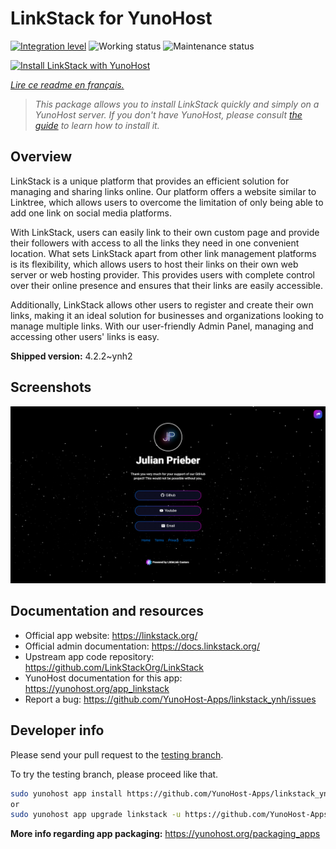 <!--
N.B.: This README was automatically generated by https://github.com/YunoHost/apps/tree/master/tools/README-generator
It shall NOT be edited by hand.
-->

# LinkStack for YunoHost

[![Integration level](https://dash.yunohost.org/integration/linkstack.svg)](https://dash.yunohost.org/appci/app/linkstack) ![Working status](https://ci-apps.yunohost.org/ci/badges/linkstack.status.svg) ![Maintenance status](https://ci-apps.yunohost.org/ci/badges/linkstack.maintain.svg)

[![Install LinkStack with YunoHost](https://install-app.yunohost.org/install-with-yunohost.svg)](https://install-app.yunohost.org/?app=linkstack)

*[Lire ce readme en français.](./README_fr.md)*

> *This package allows you to install LinkStack quickly and simply on a YunoHost server.
If you don't have YunoHost, please consult [the guide](https://yunohost.org/#/install) to learn how to install it.*

## Overview

LinkStack is a unique platform that provides an efficient solution for managing and sharing links online. Our platform offers a website similar to Linktree, which allows users to overcome the limitation of only being able to add one link on social media platforms.

With LinkStack, users can easily link to their own custom page and provide their followers with access to all the links they need in one convenient location. What sets LinkStack apart from other link management platforms is its flexibility, which allows users to host their links on their own web server or web hosting provider. This provides users with complete control over their online presence and ensures that their links are easily accessible.

Additionally, LinkStack allows other users to register and create their own links, making it an ideal solution for businesses and organizations looking to manage multiple links. With our user-friendly Admin Panel, managing and accessing other users' links is easy.


**Shipped version:** 4.2.2~ynh2

## Screenshots

![Screenshot of LinkStack](./doc/screenshots/preview.png)

## Documentation and resources

* Official app website: <https://linkstack.org/>
* Official admin documentation: <https://docs.linkstack.org/>
* Upstream app code repository: <https://github.com/LinkStackOrg/LinkStack>
* YunoHost documentation for this app: <https://yunohost.org/app_linkstack>
* Report a bug: <https://github.com/YunoHost-Apps/linkstack_ynh/issues>

## Developer info

Please send your pull request to the [testing branch](https://github.com/YunoHost-Apps/linkstack_ynh/tree/testing).

To try the testing branch, please proceed like that.

``` bash
sudo yunohost app install https://github.com/YunoHost-Apps/linkstack_ynh/tree/testing --debug
or
sudo yunohost app upgrade linkstack -u https://github.com/YunoHost-Apps/linkstack_ynh/tree/testing --debug
```

**More info regarding app packaging:** <https://yunohost.org/packaging_apps>
